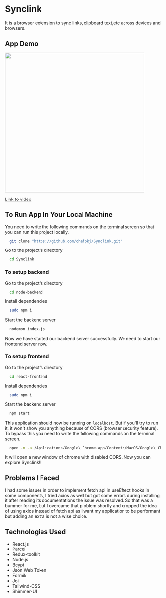 # Synclink                                  
It is a browser extension to sync links, clipboard text,etc across devices and browsers.   

## App Demo
<img src="https://github.com/chefpkj/Synclink/blob/main/Synclink.gif" height="450"/>

[Link to video](https://youtu.be/Sa2HwuwP0Cc)

## To Run App In Your Local Machine
You need to write the following commands on the terminal screen so that you can run this project locally.

```bash
  git clone "https://github.com/chefpkj/Synclink.git"
```
Go to the project's directory
```bash
  cd Synclink
```
### To setup backend
Go to the project's directory
```bash
  cd node-backend
```
Install dependencies
```bash
  sudo npm i
```
Start the backend server
```bash
  nodemon index.js
```
Now we have started our backend server successfully. We need to start our frontend server now.

### To setup frontend
Go to the project's directory
```bash
  cd react-frontend
```
Install dependencies
```bash
  sudo npm i
```
Start the backend server
```bash
  npm start
```
This application should now be running on `localhost`. But If you'll try to run it, it won't show you anything because of CORS (browser security feature). To bypass this you need to write the following commands on the terminal screen.
```bash
  open -n -a /Applications/Google\ Chrome.app/Contents/MacOS/Google\ Chrome --args --user-data-dir="/tmp/chrome_dev_test" --disable-web-security
```
It will open a new window of chrome with disabled CORS. Now you can explore Synclink!! 

## Problems I Faced
I had some issues in order to implement fetch api in useEffect hooks in some components, I tried axios as well but got some errors during installing it after reading its documentations the issue was resolved. So that was a bummer for me, but I overcame that problem shortly and dropped the idea of using axios instead of fetch api as I want my application to be performant but adding an extra is not a wise choice. 

## Technologies Used
- React.js
- Parcel
- Redux-toolkit
- Node.js
- Bcypt
- Json Web Token
- Formik
- Joi
- Tailwind-CSS
- Shimmer-UI
